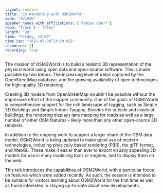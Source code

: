 ```yaml
---
layout: session
title: "3D Rendering with OSM2World"
code: "ZVL93H"
speaker_names_with_affiliations: ['Tobias Knerr']
room: "Track 1 - Talks"
length: "20"
time: "Friday, 13:00"
time_iso: "2021-07-09T13:00:00Z"
resources: []
recording: True
---
```

The mission of OSM2World is to build a realistic 3D representation of the physical world using open data and open-source software. This is made possible by two trends: The increasing level of detail captured by the OpenStreetMap database, and the growing availability of open technologies for high-quality 3D rendering.

Creating 3D models from OpenStreetMap wouldn't be possible without the impressive effort of the mapper community. One of the goals of OSM2World is comprehensive support for the rich landscape of tagging, such as Simple 3D Buildings and Simple Indoor Tagging. Besides the outside and inside of buildings, the rendering displays lane mapping for roads as well as a large number of other OSM features – likely more than any other open-source 3D renderer.

In addition to the ongoing work to support a larger share of the OSM data model, OSM2World is being updated to make good use of modern technologies, including physically based rendering (PBR), the glTF format, and WebGL. These make it easier than ever to export visually appealing 3D models for use in many modelling tools or engines, and to display them on the web.

This talk introduces the capabilities of OSM2World, with a particular focus on features which were added recently. As such, the session is intended to be suitable for visitors learning about OSM2World for the first time as well as those interested in staying up-to-date about new developments.
